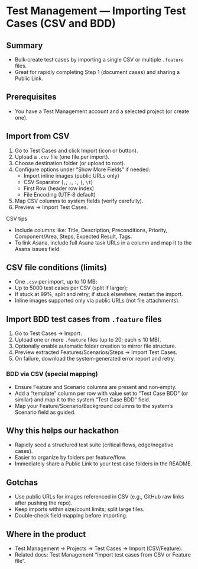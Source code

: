 # Test Management — Importing Test Cases (CSV and BDD)

## Summary
- Bulk‑create test cases by importing a single CSV or multiple `.feature` files.
- Great for rapidly completing Step 1 (document cases) and sharing a Public Link.

## Prerequisites
- You have a Test Management account and a selected project (or create one).

## Import from CSV
1. Go to Test Cases and click Import (icon or button).
2. Upload a `.csv` file (one file per import).
3. Choose destination folder (or upload to root).
4. Configure options under “Show More Fields” if needed:
   - Import inline images (public URLs only)
   - CSV Separator (`,`, `;`, `:`, `|`, `\t`)
   - First Row (header row index)
   - File Encoding (UTF‑8 default)
5. Map CSV columns to system fields (verify carefully).
6. Preview → Import Test Cases.

CSV tips
- Include columns like: Title, Description, Preconditions, Priority, Component/Area, Steps, Expected Result, Tags.
- To link Asana, include full Asana task URLs in a column and map it to the Asana issues field.

## CSV file conditions (limits)
- One `.csv` per import, up to 10 MB;
- Up to 5000 test cases per CSV (split if larger);
- If stuck at 99%, split and retry; if stuck elsewhere, restart the import.
- Inline images supported only via public URLs (not file attachments).

## Import BDD test cases from `.feature` files
1. Go to Test Cases → Import.
2. Upload one or more `.feature` files (up to 20; each ≤ 10 MB).
3. Optionally enable automatic folder creation to mirror file structure.
4. Preview extracted Features/Scenarios/Steps → Import Test Cases.
5. On failure, download the system‑generated error report and retry.

### BDD via CSV (special mapping)
- Ensure Feature and Scenario columns are present and non‑empty.
- Add a “template” column per row with value set to “Test Case BDD” (or similar) and map it to the system “Test Case BDD” field.
- Map your Feature/Scenario/Background columns to the system’s Scenario field as guided.

## Why this helps our hackathon
- Rapidly seed a structured test suite (critical flows, edge/negative cases).
- Easier to organize by folders per feature/flow.
- Immediately share a Public Link to your test case folders in the README.

## Gotchas
- Use public URLs for images referenced in CSV (e.g., GitHub raw links after pushing the repo).
- Keep imports within size/count limits; split large files.
- Double‑check field mapping before importing.

## Where in the product
- Test Management → Projects → Test Cases → Import (CSV/Feature).
- Related docs: Test Management “Import test cases from CSV or Feature file”.
